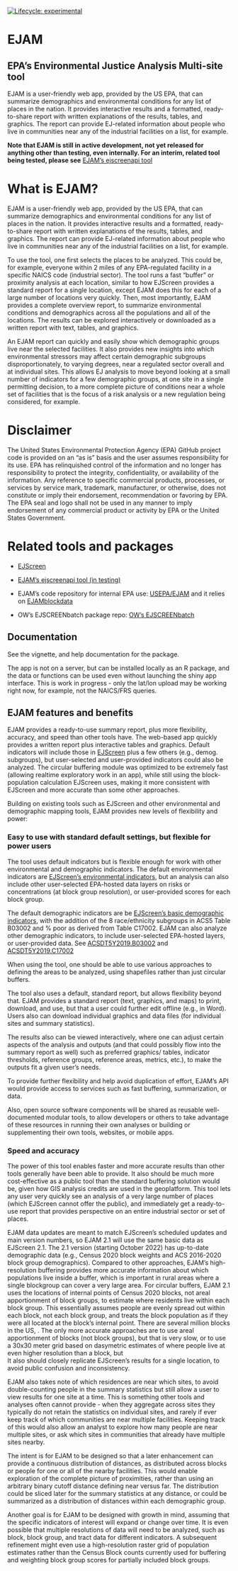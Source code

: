 
<!-- README.md is generated from README.Rmd. Please edit Rmd not md  -->
<!-- badges: start -->

[![Lifecycle:
experimental](https://img.shields.io/badge/lifecycle-experimental-orange.svg)](https://lifecycle.r-lib.org/articles/stages.html#experimental)

<!-- badges: end -->

# EJAM

## EPA’s Environmental Justice Analysis Multi-site tool

EJAM is a user-friendly web app, provided by the US EPA, that can
summarize demographics and environmental conditions for any list of
places in the nation. It provides interactive results and a formatted,
ready-to-share report with written explanations of the results, tables,
and graphics. The report can provide EJ-related information about people
who live in communities near any of the industrial facilities on a list,
for example.

**Note that EJAM is still in active development, not yet released for
anything other than testing, even internally. For an interim, related
tool being tested, please see** [EJAM’s ejscreenapi
tool](https://rstudio-connect.dmap-stage.aws.epa.gov/content/dc3cda00-20a2-47ed-a753-0dcb89eb8f2a/ "https://rstudio-connect.dmap-stage.aws.epa.gov/content/dc3cda00-20a2-47ed-a753-0dcb89eb8f2a/")

# What is EJAM?

EJAM is a user-friendly web app, provided by the US EPA, that can
summarize demographics and environmental conditions for any list of
places in the nation. It provides interactive results and a formatted,
ready-to-share report with written explanations of the results, tables,
and graphics. The report can provide EJ-related information about people
who live in communities near any of the industrial facilities on a list,
for example.

To use the tool, one first selects the places to be analyzed. This could
be, for example, everyone within 2 miles of any EPA-regulated facility
in a specific NAICS code (industrial sector). The tool runs a fast
“buffer” or proximity analysis at each location, similar to how EJScreen
provides a standard report for a single location, except EJAM does this
for each of a large number of locations very quickly. Then, most
importantly, EJAM provides a complete overview report, to summarize
environmental conditions and demographics across all the populations and
all of the locations. The results can be explored interactively or
downloaded as a written report with text, tables, and graphics.

An EJAM report can quickly and easily show which demographic groups live
near the selected facilities. It also provides new insights into which
environmental stressors may affect certain demographic subgroups
disproportionately, to varying degrees, near a regulated sector overall
and at individual sites. This allows EJ analysis to move beyond looking
at a small number of indicators for a few demographic groups, at one
site in a single permitting decision, to a more complete picture of
conditions near a whole set of facilities that is the focus of a risk
analysis or a new regulation being considered, for example.

# Disclaimer

The United States Environmental Protection Agency (EPA) GitHub project
code is provided on an “as is” basis and the user assumes responsibility
for its use. EPA has relinquished control of the information and no
longer has responsibility to protect the integrity, confidentiality, or
availability of the information. Any reference to specific commercial
products, processes, or services by service mark, trademark,
manufacturer, or otherwise, does not constitute or imply their
endorsement, recommendation or favoring by EPA. The EPA seal and logo
shall not be used in any manner to imply endorsement of any commercial
product or activity by EPA or the United States Government.

# Related tools and packages

-   [EJScreen](https://www.epa.gov/ejscreen "https://www.epa.gov/ejscreen")

-   [EJAM’s ejscreenapi tool (in
    testing)](https://rstudio-connect.dmap-stage.aws.epa.gov/content/dc3cda00-20a2-47ed-a753-0dcb89eb8f2a/ "https://rstudio-connect.dmap-stage.aws.epa.gov/content/dc3cda00-20a2-47ed-a753-0dcb89eb8f2a/")

-   EJAM’s code repository for internal EPA use:
    [USEPA/EJAM](https://github.com/USEPA/EJAM#readme "https://github.com/USEPA/EJAM#readme")
    and it relies on
    [EJAMblockdata](https://github.com/USEPA/EJAMblockdata#readme "https://github.com/USEPA/EJAMblockdata#readme")
    

-   OW’s EJSCREENbatch package repo: [OW’s
    EJSCREENbatch](https://github.com/USEPA/EJSCREENBatch#readme)

## Documentation

See the vignette, and help documentation for the package.

The app is not on a server, but can be installed locally as an R
package, and the data or functions can be used even without launching
the shiny app interface. This is work in progress - only the lat/lon
upload may be working right now, for example, not the NAICS/FRS queries.

## EJAM features and benefits

EJAM provides a ready-to-use summary report, plus more flexibility,
accuracy, and speed than other tools have. The web-based app quickly
provides a written report plus interactive tables and graphics. Default
indicators will include those in
[EJScreen](https://www.epa.gov/ejscreen) plus a few others (e.g., demog.
subgroups), but user-selected and user-provided indicators could also be
analyzed. The circular buffering module was optimized to be extremely
fast (allowing realtime exploratory work in an app), while still using
the block-population calculation EJScreen uses, making it more
consistent with EJScreen and more accurate than some other approaches.

Building on existing tools such as EJScreen and other environmental and
demographic mapping tools, EJAM provides new levels of flexibility and
power:

### Easy to use with standard default settings, but flexible for power users

The tool uses default indicators but is flexible enough for work with
other environmental and demographic indicators. The default
environmental indicators are [EJScreen’s environmental
indicators](https://www.epa.gov/ejscreen/overview-environmental-indicators-ejscreen "https://www.epa.gov/ejscreen/overview-environmental-indicators-ejscreen"),
but an analysis can also include other user-selected EPA-hosted data
layers on risks or concentrations (at block group resolution), or
user-provided scores for each block group.

The default demographic indicators are be [EJScreen’s basic demographic
indicators](https://www.epa.gov/ejscreen/overview-demographic-indicators-ejscreen "https://www.epa.gov/ejscreen/overview-demographic-indicators-ejscreen"),
with the addition of the 8 race/ethnicity subgroups in ACS5 Table B03002
and % poor as derived from Table C17002. EJAM can also analyze other
demographic indicators, to include user-selected EPA-hosted layers, or
user-provided data. See
[ACSDT5Y2019.B03002](https://data.census.gov/cedsci/table?hidePreview=true&tid=ACSDT5Y2019.B03002)
and
[ACSDT5Y2019.C17002](https://data.census.gov/cedsci/table?hidePreview=true&tid=ACSDT5Y2019.C17002)

When using the tool, one should be able to use various approaches to
defining the areas to be analyzed, using shapefiles rather than just
circular buffers.

The tool also uses a default, standard report, but allows flexibility
beyond that. EJAM provides a standard report (text, graphics, and maps)
to print, download, and use, but that a user could further edit offline
(e.g., in Word). Users also can download individual graphics and data
files (for individual sites and summary statistics).

The results also can be viewed interactively, where one can adjust
certain aspects of the analysis and outputs (and that could possibly
flow into the summary report as well) such as preferred graphics/
tables, indicator thresholds, reference groups, reference areas,
metrics, etc.), to make the outputs fit a given user’s needs.

To provide further flexibility and help avoid duplication of effort,
EJAM’s API would provide access to services such as fast buffering,
summarization, or data.

Also, open source software components will be shared as reusable
well-documented modular tools, to allow developers or others to take
advantage of these resources in running their own analyses or building
or supplementing their own tools, websites, or mobile apps.

### Speed and accuracy

The power of this tool enables faster and more accurate results than
other tools generally have been able to provide. It also should be much
more cost-effective as a public tool than the standard buffering
solution would be, given how GIS analysis credits are used in the
geoplatform. This tool lets any user very quickly see an analysis of a
very large number of places (which EJScreen cannot offer the public),
and immediately get a ready-to-use report that provides perspective on
an entire industrial sector or set of places.

EJAM data updates are meant to match EJScreen’s scheduled updates and
main version numbers, so EJAM 2.1 will use the same basic data as
EJScreen 2.1. The 2.1 version (starting October 2022) has up-to-date
demographic data (e.g., Census 2020 block weights and ACS 2016-2020
block group demographics). Compared to other approaches, EJAM’s
high-resolution buffering provides more accurate information about which
populations live inside a buffer, which is important in rural areas
where a single blockgroup can cover a very large area. For circular
buffers, EJAM 2.1 uses the locations of internal points of Census 2020
blocks, not areal apportionment of block groups, to estimate where
residents live within each block group. This essentially assumes people
are evenly spread out within each block, not each block group, and
treats the block population as if they were all located at the block’s
internal point. There are several million blocks in the US, . The only
more accurate approaches are to use areal apportionment of blocks (not
block groups), but that is very slow, or to use a 30x30 meter grid based
on dasymetric estimates of where people live at even higher resolution
than a block, but  
It also should closely replicate EJScreen’s results for a single
location, to avoid public confusion and inconsistency.

EJAM also takes note of which residences are near which sites, to avoid
double-counting people in the summary statistics but still allow a user
to view results for one site at a time. This is something other tools
and analyses often cannot provide - when they aggregate across sites
they typically do not retain the statistics on individual sites, and
rarely if ever keep track of which communities are near multiple
facilities. Keeping track of this would also allow an analyst to explore
how many people are near multiple sites, or ask which sites in
communities that already have multiple sites nearby.

The intent is for EJAM to be designed so that a later enhancement can
provide a continuous distribution of distances, as distributed across
blocks or people for one or all of the nearby facilities. This would
enable exploration of the complete picture of proximities, rather than
using an arbitrary binary cutoff distance defining near versus far. The
distribution could be sliced later for the summary statistics at any
distance, or could be summarized as a distribution of distances within
each demographic group.

Another goal is for EJAM to be designed with growth in mind, assuming
that the specific indicators of interest will expand or change over
time. It is even possible that multiple resolutions of data will need to
be analyzed, such as block, block group, and tract data for different
indicators. A subsequent refinement might even use a high-resolution
raster grid of population estimates rather than the Census Block counts
currently used for buffering and weighting block group scores for
partially included block groups.
